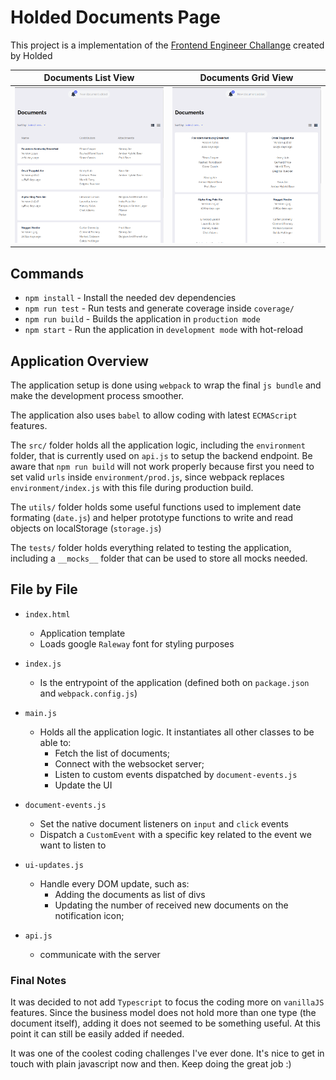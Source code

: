 
# Holded Documents Page

This project is a implementation of the [Frontend Engineer Challange](https://github.com/holdedhub/careers/tree/main/challenges/frontend) created by Holded

| Documents List View | Documents Grid View |
|---------------------|---------------------|
|![Main page of the application with the list view option selected](./documents-page/src/assets/documents-view-list.png 'Documents List View')|![Main page of the application with the grid view option selected](./documents-page/src/assets/documents-view-grid.png 'Documents Grid View')|

## Commands

- `npm install` - Install the needed dev dependencies
- `npm run test` - Run tests and generate coverage inside `coverage/`
- `npm run build` - Builds the application in `production mode`
- `npm start` - Run the application in `development mode` with hot-reload

## Application Overview

The application setup is done using `webpack` to wrap the final `js bundle` and make the development process smoother.

The application also uses `babel` to allow coding with latest `ECMAScript` features.

The `src/` folder holds all the application logic, including the `environment` folder, that is currently used on `api.js` to setup the backend endpoint. Be aware that `npm run build` will not work properly because first you need to set valid `urls` inside `environment/prod.js`, since webpack replaces `environment/index.js` with this file during production build.

The `utils/` folder holds some useful functions used to implement date formating (`date.js`) and helper prototype functions to write and read objects on localStorage (`storage.js`)

The `tests/` folder holds everything related to testing the application, including a `__mocks__` folder that can be used to store all mocks needed.

## File by File

- `index.html`
  - Application template
  - Loads google `Raleway` font for styling purposes

- `index.js`
  - Is the entrypoint of the application (defined both on `package.json` and `webpack.config.js`)

- `main.js`
  - Holds all the application logic. It instantiates all other classes to be able to:
    - Fetch the list of documents;
    - Connect with the websocket server;
    - Listen to custom events dispatched by `document-events.js`
    - Update the UI

- `document-events.js`
  - Set the native document listeners on `input` and `click` events
  - Dispatch a `CustomEvent` with a specific key related to the event we want to listen to

- `ui-updates.js`
  - Handle every DOM update, such as:
    - Adding the documents as list of divs
    - Updating the number of received new documents on the notification icon;

- `api.js`
  - communicate with the server

### Final Notes

It was decided to not add `Typescript` to focus the coding more on `vanillaJS` features. Since the business model does not hold more than one type (the document itself), adding it does not seemed to be something useful. At this point it can still be easily added if needed.

It was one of the coolest coding challenges I've ever done. It's nice to get in touch with plain javascript now and then. Keep doing the great job :)

